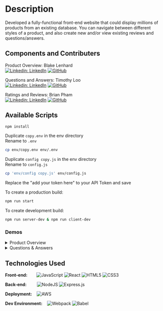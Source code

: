 # Description

Developed a fully-functional front-end website that could display millions of products from an existing database. You can navigate between different styles of a product, and also create new and/or view existing reviews and questions/answers.


## Components and Contributers
Product Overview: Blake Lenhard\
[![Linkedin: LinkedIn](https://img.shields.io/badge/linkedin-%230077B5.svg?style=for-the-badge&logo=linkedin&logoColor=white&link=https://www.linkedin.com/in/blake-lenhard/)](https://www.linkedin.com/in/blake-lenhard/)
[![GitHub](https://img.shields.io/badge/github-%23121011.svg?style=for-the-badge&logo=github&logoColor=white&link=https://github.com/Dieogenes)](https://github.com/Dieogenes)

Questions and Answers: Timothy Loo\
[![Linkedin: LinkedIn](https://img.shields.io/badge/linkedin-%230077B5.svg?style=for-the-badge&logo=linkedin&logoColor=white&link=https://www.linkedin.com/in/timothy-loo-a2492380/)](https://www.linkedin.com/in/timothy-loo-a2492380/)
[![GitHub](https://img.shields.io/badge/github-%23121011.svg?style=for-the-badge&logo=github&logoColor=white&link=https://github.com/TimothyLoo)](https://github.com/TimothyLoo)

Ratings and Reviews: Brian Pham\
[![Linkedin: LinkedIn](https://img.shields.io/badge/linkedin-%230077B5.svg?style=for-the-badge&logo=linkedin&logoColor=white&link=https://www.linkedin.com/in/lbrian-phaml/)](https://www.linkedin.com/in/lbrian-phaml/)
[![GitHub](https://img.shields.io/badge/github-%23121011.svg?style=for-the-badge&logo=github&logoColor=white&link=https://github.com/brianpham97)](https://github.com/brianpham97)



## Available Scripts
```sh
npm install
```

Duplicate `copy.env` in the env directory\
Rename to `.env`
```sh
cp env/copy.env env/.env
```


Duplicate `config copy.js` in the env directory\
Rename to `config.js`
```sh
cp 'env/config copy.js' env/config.js
```
Replace the "add your token here" to your API Token and save


To create a production build:

```sh
npm run start
```


To create development build:

```sh
npm run server-dev & npm run client-dev
```

### Demos
<details><summary>Product Overview</summary>
  
![ProductOverview-Demo](https://github.com/freshprincefecflamongos2/Front-End-Capstone-FEC/blob/master/ProductOverviewDemo.gif?raw=true)
  
</details>

<details><summary>Questions & Answers</summary>
  
![QA-Demo](https://github.com/freshprincefecflamongos2/Front-End-Capstone-FEC/blob/master/TJQAgif.gif?raw=true)
  
</details>



## Technologies Used

**Front-end:** &emsp;&nbsp;&nbsp;
  ![JavaScript](https://img.shields.io/badge/javascript-%23323330.svg?style=for-the-badge&logo=javascript&logoColor=%23F7DF1E)
  ![React](https://img.shields.io/badge/react-%2320232a.svg?style=for-the-badge&logo=react&logoColor=%2361DAFB)
  ![HTML5](https://img.shields.io/badge/html5-%23E34F26.svg?style=for-the-badge&logo=html5&logoColor=white)
  ![CSS3](https://img.shields.io/badge/css3-%231572B6.svg?style=for-the-badge&logo=css3&logoColor=white)

**Back-end:** &emsp;&nbsp; &nbsp;
  ![NodeJS](https://img.shields.io/badge/node.js-6DA55F?style=for-the-badge&logo=node.js&logoColor=white)
  ![Express.js](https://img.shields.io/badge/express.js-%23404d59.svg?style=for-the-badge&logo=express&logoColor=%2361DAFB)

**Deployment:** &nbsp;&nbsp;
  ![AWS](https://img.shields.io/badge/AWS-%23FF9900.svg?style=for-the-badge&logo=amazon-aws&logoColor=white)
  
**Dev Environment:** &nbsp;&nbsp;
  ![Webpack](https://img.shields.io/badge/webpack-%238DD6F9.svg?style=for-the-badge&logo=webpack&logoColor=black)
  ![Babel](https://img.shields.io/badge/Babel-F9DC3e?style=for-the-badge&logo=babel&logoColor=black)
